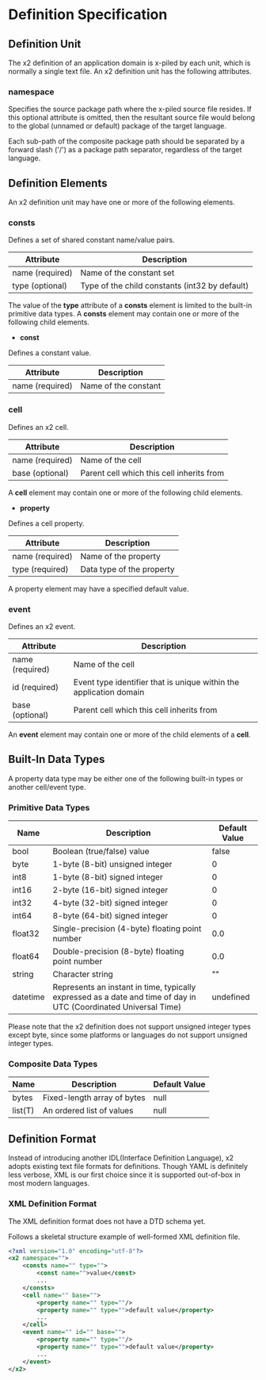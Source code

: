 Definition Specification
========================

Definition Unit
---------------

The x2 definition of an application domain is x-piled by each unit, which is
normally a single text file. An x2 definition unit has the following attributes.

### namespace

Specifies the source package path where the x-piled source file resides. If this
optional attribute is omitted, then the resultant source file would belong to
the global (unnamed or default) package of the target language.

Each sub-path of the composite package path should be separated by a forward
slash ('/') as a package path separator, regardless of the target language.

Definition Elements
-------------------

An x2 definition unit may have one or more of the following elements.

### consts

Defines a set of shared constant name/value pairs.

| Attribute       | Description                                    |
|-----------------|------------------------------------------------|
| name (required) | Name of the constant set                       |
| type (optional) | Type of the child constants (int32 by default) |

The value of the **type** attribute of a **consts** element is limited to the
built-in primitive data types.
A **consts** element may contain one or more of the following child elements.

* **const**

Defines a constant value.

| Attribute       | Description          |
|-----------------|----------------------|
| name (required) | Name of the constant |

### cell

Defines an x2 cell.

| Attribute       | Description                               |
|-----------------|-------------------------------------------|
| name (required) | Name of the cell                          |
| base (optional) | Parent cell which this cell inherits from |

A **cell** element may contain one or more of the following child elements.

* **property**

Defines a cell property.

| Attribute       | Description               |
|-----------------|---------------------------|
| name (required) | Name of the property      |
| type (required) | Data type of the property |

A property element may have a specified default value.

### event

Defines an x2 event.

| Attribute       | Description                               |
|-----------------|-------------------------------------------|
| name (required) | Name of the cell                          |
| id (required)   | Event type identifier that is unique within the application domain |
| base (optional) | Parent cell which this cell inherits from |

An **event** element may contain one or more of the child elements of a **cell**.

Built-In Data Types
-------------------

A property data type may be either one of the following built-in types or
another cell/event type.

### Primitive Data Types

| Name     | Description                                     | Default Value |
|----------|-------------------------------------------------|---------------|
| bool     | Boolean (true/false) value                      | false         |
| byte     | 1-byte (8-bit) unsigned integer                 | 0             |
| int8     | 1-byte (8-bit) signed integer                   | 0             |
| int16    | 2-byte (16-bit) signed integer                  | 0             |
| int32    | 4-byte (32-bit) signed integer                  | 0             |
| int64    | 8-byte (64-bit) signed integer                  | 0             |
| float32  | Single-precision (4-byte) floating point number | 0.0           |
| float64  | Double-precision (8-byte) floating point number | 0.0           |
| string   | Character string                                | ""            |
| datetime | Represents an instant in time, typically expressed as a date and time of day in UTC (Coordinated Universal Time) | undefined |

Please note that the x2 definition does not support unsigned integer types
except byte, since some platforms or languages do not support unsigned integer
types.

### Composite Data Types

| Name    | Description                 | Default Value |
|---------|-----------------------------|---------------|
| bytes   | Fixed-length array of bytes | null          |
| list(T) | An ordered list of values   | null          |

Definition Format
-----------------

Instead of introducing another IDL(Interface Definition Language), x2 adopts
existing text file formats for definitions. Though YAML is definitely less
verbose, XML is our first choice since it is supported out-of-box in most modern
languages.

### XML Definition Format

The XML definition format does not have a DTD schema yet.

Follows a skeletal structure example of well-formed XML definition file.

```xml
<?xml version="1.0" encoding="utf-8"?>
<x2 namespace="">
    <consts name="" type="">
        <const name="">value</const>
        ...
    </consts>
    <cell name="" base="">
        <property name="" type=""/>
        <property name="" type="">default value</property>
        ...
    </cell>
    <event name="" id="" base="">
        <property name="" type=""/>
        <property name="" type="">default value</property>
        ...
    </event>
</x2>
```
